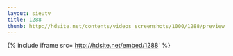```yaml
---
layout: sieutv
title: 1288
thumb: http://hdsite.net/contents/videos_screenshots/1000/1288/preview_360p.mp4.jpg
---
```

{% include iframe src='http://hdsite.net/embed/1288' %}
 
